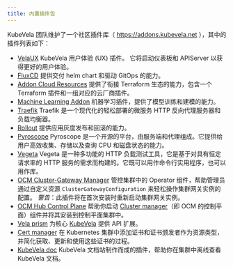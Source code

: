```yaml
---
title: 内置插件包
---
```


KubeVela 团队维护了一个社区插件库（ https://addons.kubevela.net ），其中的插件列表如下：
* [VelaUX](./velaux) KubeVela 用户体验 (UX) 插件。 它将启动仪表板和 APIServer 以获得更好的用户体验。
* [FluxCD](./fluxcd) 提供交付 helm chart 和驱动 GitOps 的能力。
* [Addon Cloud Resources](./terraform) 提供了衔接 Terraform 生态的能力，包含一个 Terraform 插件和一组对应的云厂商插件。
* [Machine Learning Addon](./ai) 机器学习插件，提供了模型训练和建模的能力。
* [Traefik](./traefik) Traefik 是一个现代化的轻松部署的微服务 HTTP 反向代理服务器和负载均衡器。
* [Rollout](./rollout) 提供应用灰度发布和回滚的能力。
* [Pyroscope](./pyroscope) Pyroscope 是一个开源的平台，由服务端和代理组成。它提供给用户高效收集、存储以及查询 CPU 和磁盘状态的能力。
* [Vegeta](./vegeta) Vegeta 是一种多功能的 HTTP 负载测试工具，它是基于对具有恒定请求率的 HTTP 服务的需求而构建的。它既可以用作命令行实用程序，也可以用作库。
* [OCM Cluster-Gateway Manager](./ocm-gateway-manager-addon)  管控集群中的 Operator 组件，帮助管理员通过自定义资源 `ClusterGatewayConfiguration` 来轻松操作集群网关实例的配置。 *警告*：此插件将在首次安装时重新启动集群网关实例。
* [OCM Hub Control Plane](./ocm-hub-control-plane) 帮助你启动 [Cluster manager](https://open-cluster-management.io/getting-started/core/cluster-manager/)（即 OCM 的控制平面）组件并将其安装到控制平面集群中。
* [Vela prism](./vela-prism) 为核心 [KubeVela](https://github.com/kubevela/kubevela)  提供 API 扩展。
* [Cert manager](./cert-manager) 在 Kubernetes 集群中添加证书和证书颁发者作为资源类型，并简化获取、更新和使用这些证书的过程。
* [KubeVela doc](./kubevela-io) KubeVela 文档站制作而成的插件，帮助你在集群中离线查看 KubeVela 文档。
